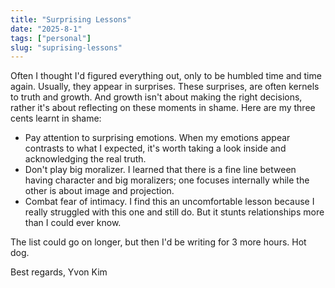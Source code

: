 ```yaml
---
title: "Surprising Lessons"
date: "2025-8-1"
tags: ["personal"]
slug: "suprising-lessons"
---
```


Often I thought I'd figured everything out, only to be humbled time and time again. Usually, they appear in surprises. These surprises, are often kernels to truth and growth. And growth isn't about making the right decisions, rather it's about reflecting on these moments in shame. Here are my three cents learnt in shame:

- Pay attention to surprising emotions. When my emotions appear contrasts to what I expected, it's worth taking a look inside and acknowledging the real truth. 
- Don't play big moralizer. I learned that there is a fine line between having character and big moralizers; one focuses internally while the other is about image and projection.
- Combat fear of intimacy. I find this an uncomfortable lesson because I really struggled with this one and still do. But it stunts relationships more than I could ever know.

The list could go on longer, but then I'd be writing for 3 more hours. Hot dog.

Best regards,
Yvon Kim